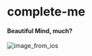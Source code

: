 # complete-me
#### Beautiful Mind, much?
![image_from_ios](https://user-images.githubusercontent.com/34214595/44860213-f2ffe900-ac32-11e8-9ee6-15f610ca2a59.jpg)
